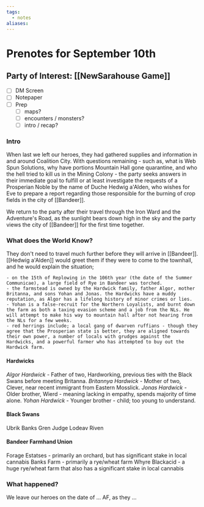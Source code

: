 ```yaml
---
tags:
  - notes
aliases:
---
```


# Prenotes for September 10th
## Party of Interest: [[NewSarahouse Game]]
- [ ] DM Screen
- [ ] Notepaper
- [ ] Prep
	- [ ] maps?
	- [ ] encounters / monsters?
	- [ ] intro / recap?

### Intro

When last we left our heroes, they had gathered supplies and information in and around Coalition City. With questions remaining - such as, what is Web Spun Solutions, why have portions Mountain Hall gone quarantine, and who the hell tried to kill us in the Mining Colony - the party seeks answers in their immediate goal to fulfill or at least investigate the requests of a Prosperian Noble by the name of Duche Hedwig a'Alden, who wishes for Eve to prepare a report regarding those responsible for the burning of crop fields in the city of [[Bandeer]]. 

We return to the party after their travel through the Iron Ward and the Adventure's Road, as the sunlight bears down high in the sky and the party views the city of [[Bandeer]] for the first time together.

### What does the World Know?

They don't need to travel much further before they will arrive in [[Bandeer]]. [[Hedwig a'Alden]] would greet them if they were to come to the townhall, and he would explain the situation;

	- on the 15th of Replowing in the 106th year (the date of the Summer Communicae), a large field of Rye in Bandeer was torched.
	- the farmstead is owned by the Hardwick family, father Algor, mother Britanna, and sons Yohan and Jonas. the Hardwicks have a muddy reputation, as Algor has a lifelong history of minor crimes or lies.
	- Yohan is a false-recruit for the Northern Loyalists, and burnt down the farm as both a taxing evasion scheme and a job from the NLs. He will attempt to make his way to mountain hall after not hearing from the NLs for a few weeks.
	- red herrings include; a local gang of dwarven ruffians - though they agree that the Prosperian state is better, they are aligned towards their own power, a number of locals with grudges against the Hardwicks, and a powerful farmer who has attempted to buy out the Hardwick farm.

#### Hardwicks
*Algor Hardwick* - Father of two, Hardworking, previous ties with the Black Swans before meeting Britanna. 
*Britannya Hardwick* - Mother of two, Clever, near recent immigrant from Eastern Mosslick.
*Jonas Hardwick* - Older brother, Wierd - meaning lacking in empathy, spends majority of time alone.
*Yohan Hardwick* - Younger brother - child; too young to understand.
#### Black Swans
Ubrik Banks
Gren Judge
Lodeav Riven
#### Bandeer Farmhand Union
Forage Estatses - primarily an orchard, but has significant stake in local cannabis
Banks Farm - primarily a rye/wheat farm
Whyre Blackacid - a huge rye/wheat farm that also has a significant stake in local cannabis
### What happened?


We leave our heroes on the date of ... AF, as they ...